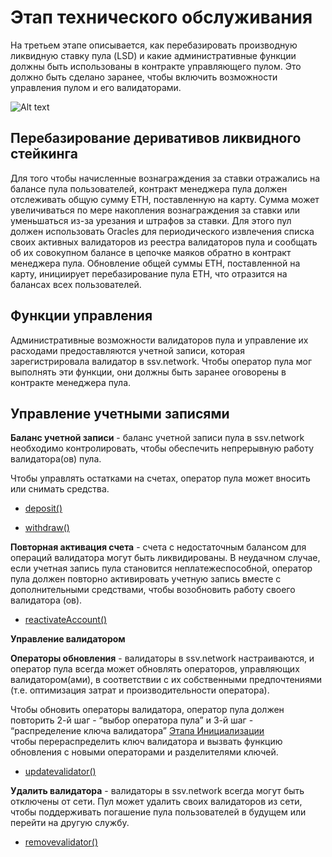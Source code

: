 # Этап технического обслуживания


На третьем этапе описывается, как перебазировать производную ликвидную ставку пула (LSD) и какие административные функции должны быть использованы в контракте управляющего пулом.
Это должно быть сделано заранее, чтобы включить возможности управления пулом и его валидаторами.

![Alt text](/img/ssv/maintence_stage_01.png)

## Перебазирование деривативов ликвидного стейкинга

Для того чтобы начисленные вознаграждения за ставки отражались на балансе пула пользователей, контракт менеджера пула должен отслеживать общую сумму ETH, поставленную на карту.
Сумма может увеличиваться по мере накопления вознаграждения за ставки или уменьшаться из-за урезания и штрафов за ставки.
Для этого пул должен использовать Oracles для периодического извлечения списка своих активных валидаторов из реестра валидаторов пула
и сообщать об их совокупном балансе в цепочке маяков обратно в контракт менеджера пула.
Обновление общей суммы ETH, поставленной на карту, инициирует перебазирование пула ETH, что отразится на балансах всех пользователей.

## Функции управления

Административные возможности валидаторов пула и управление их расходами предоставляются учетной записи, которая зарегистрировала валидатор в ssv.network.
Чтобы оператор пула мог выполнять эти функции, они должны быть заранее оговорены в контракте менеджера пула.


## Управление учетными записями

**Баланс учетной записи** - баланс учетной записи пула в ssv.network необходимо контролировать, чтобы обеспечить непрерывную работу валидатора(ов) пула.

Чтобы управлять остатками на счетах, оператор пула может вносить или снимать средства.


* <a href="/docs/ssv.network/Dev/SmartContracts/account_methods#deposit">deposit()</a>

* <a href="/docs/ssv.network/Dev/SmartContracts/account_methods#withdraw">withdraw()</a>


**Повторная активация счета** - счета с недостаточным балансом для операций валидатора могут быть ликвидированы.
В неудачном случае, если учетная запись пула становится неплатежеспособной, оператор пула должен повторно активировать учетную запись вместе с дополнительными средствами,
чтобы возобновить работу своего валидатора (ов).

* <a href="/docs/ssv.network/Dev/SmartContracts/account_methods#reactivateAccount">reactivateAccount()</a>



**Управление валидатором**


**Операторы обновления** - валидаторы в ssv.network настраиваются, и оператор пула всегда может обновлять операторов, управляющих валидатором(ами),
в соответствии с их собственными предпочтениями (т.е. оптимизация затрат и производительности оператора).

Чтобы обновить операторы валидатора, оператор пула должен повторить 2-й шаг - “выбор оператора пула” и 3-й шаг - “распределение ключа валидатора” <a href="https://docs.ssv.network/developers/integration-guides/staking-pools/maintenance-stage">Этапа Инициализации</a>  
чтобы перераспределить ключ валидатора и вызвать функцию обновления с новыми операторами и разделителями ключей.


* <a href="/docs/ssv.network/Dev/SmartContracts/validators_methods#updateValidator">updatevalidator()</a> 




**Удалить валидатора** - валидаторы в ssv.network всегда могут быть отключены от сети. Пул может удалить своих валидаторов из сети,
чтобы поддерживать погашение пула пользователей в будущем или перейти на другую службу.


* <a href="/docs/ssv.network/Dev/SmartContracts/validators_methods#removeValidator">removevalidator()</a> 

